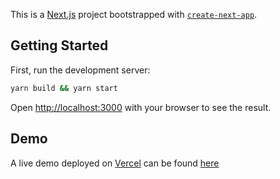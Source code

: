This is a [Next.js](https://nextjs.org/) project bootstrapped with [`create-next-app`](https://github.com/vercel/next.js/tree/canary/packages/create-next-app).

## Getting Started

First, run the development server:

```bash
yarn build && yarn start
```

Open [http://localhost:3000](http://localhost:3000) with your browser to see the result.

## Demo

A live demo deployed on [Vercel](https://vercel.com/import?utm_medium=default-template&filter=next.js&utm_source=create-next-app&utm_campaign=create-next-app-readme) can be found [here](https://todo-inky-nine.vercel.app/)
